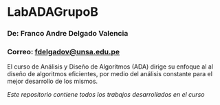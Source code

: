 # LabADAGrupoB
### De: Franco Andre Delgado Valencia
### Correo: fdelgadov@unsa.edu.pe

El curso de Análisis y Diseño de Algoritmos (ADA) dirige su enfoque al al diseño de algoritmos eficientes, por medio del análisis constante para el mejor desarrollo de los mismos.

*Este repositorio contiene todos los trabajos desarrollados en el curso*